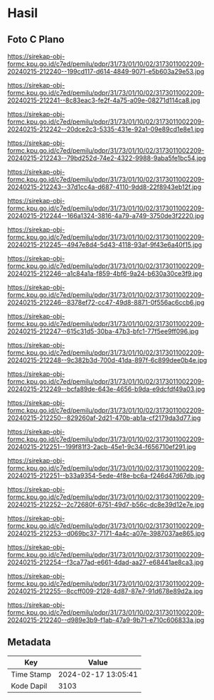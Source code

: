 # Hasil

## Foto C Plano

https://sirekap-obj-formc.kpu.go.id/c7ed/pemilu/pdpr/31/73/01/10/02/3173011002209-20240215-212240--199cd117-d614-4849-9071-e5b603a29e53.jpg

https://sirekap-obj-formc.kpu.go.id/c7ed/pemilu/pdpr/31/73/01/10/02/3173011002209-20240215-212241--8c83eac3-fe2f-4a75-a09e-08271d114ca8.jpg

https://sirekap-obj-formc.kpu.go.id/c7ed/pemilu/pdpr/31/73/01/10/02/3173011002209-20240215-212242--20dce2c3-5335-431e-92a1-09e89cd1e8e1.jpg

https://sirekap-obj-formc.kpu.go.id/c7ed/pemilu/pdpr/31/73/01/10/02/3173011002209-20240215-212243--79bd252d-74e2-4322-9988-9aba5fe1bc54.jpg

https://sirekap-obj-formc.kpu.go.id/c7ed/pemilu/pdpr/31/73/01/10/02/3173011002209-20240215-212243--37d1cc4a-d687-4110-9dd8-22f8943eb12f.jpg

https://sirekap-obj-formc.kpu.go.id/c7ed/pemilu/pdpr/31/73/01/10/02/3173011002209-20240215-212244--166a1324-3816-4a79-a749-3750de3f2220.jpg

https://sirekap-obj-formc.kpu.go.id/c7ed/pemilu/pdpr/31/73/01/10/02/3173011002209-20240215-212245--4947e8d4-5d43-4118-93af-9f43e6a40f15.jpg

https://sirekap-obj-formc.kpu.go.id/c7ed/pemilu/pdpr/31/73/01/10/02/3173011002209-20240215-212246--a1c84a1a-f859-4bf6-9a24-b630a30ce3f9.jpg

https://sirekap-obj-formc.kpu.go.id/c7ed/pemilu/pdpr/31/73/01/10/02/3173011002209-20240215-212246--8378ef72-cc47-49d8-8871-0f556ac6ccb6.jpg

https://sirekap-obj-formc.kpu.go.id/c7ed/pemilu/pdpr/31/73/01/10/02/3173011002209-20240215-212247--615c31d5-30ba-47b3-bfc1-77f5ee9ff096.jpg

https://sirekap-obj-formc.kpu.go.id/c7ed/pemilu/pdpr/31/73/01/10/02/3173011002209-20240215-212248--9c382b3d-700d-41da-897f-6c899dee0b4e.jpg

https://sirekap-obj-formc.kpu.go.id/c7ed/pemilu/pdpr/31/73/01/10/02/3173011002209-20240215-212249--bcfa89de-643e-4656-b9da-e9dcfdf49a03.jpg

https://sirekap-obj-formc.kpu.go.id/c7ed/pemilu/pdpr/31/73/01/10/02/3173011002209-20240215-212250--829260af-2d21-470b-ab1a-cf2179da3d77.jpg

https://sirekap-obj-formc.kpu.go.id/c7ed/pemilu/pdpr/31/73/01/10/02/3173011002209-20240215-212251--199f81f3-2acb-45e1-9c34-f656710ef291.jpg

https://sirekap-obj-formc.kpu.go.id/c7ed/pemilu/pdpr/31/73/01/10/02/3173011002209-20240215-212251--b33a9354-5ede-4f8e-bc6a-f246d47d67db.jpg

https://sirekap-obj-formc.kpu.go.id/c7ed/pemilu/pdpr/31/73/01/10/02/3173011002209-20240215-212252--2c72680f-6751-49d7-b56c-dc8e39d12e7e.jpg

https://sirekap-obj-formc.kpu.go.id/c7ed/pemilu/pdpr/31/73/01/10/02/3173011002209-20240215-212253--d069bc37-7171-4a4c-a07e-3987037ae865.jpg

https://sirekap-obj-formc.kpu.go.id/c7ed/pemilu/pdpr/31/73/01/10/02/3173011002209-20240215-212254--f3ca77ad-e661-4dad-aa27-e68441ae8ca3.jpg

https://sirekap-obj-formc.kpu.go.id/c7ed/pemilu/pdpr/31/73/01/10/02/3173011002209-20240215-212255--8ccff009-2128-4d87-87e7-91d678e89d2a.jpg

https://sirekap-obj-formc.kpu.go.id/c7ed/pemilu/pdpr/31/73/01/10/02/3173011002209-20240215-212240--d989e3b9-f1ab-47a9-9b71-e710c606833a.jpg


## Metadata

| Key        | Value               |
| ---------- | ------------------- |
| Time Stamp | 2024-02-17 13:05:41 |
| Kode Dapil | 3103                |



